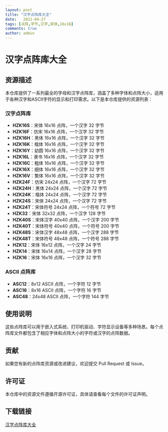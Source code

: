 ```yaml
---
layout: post
title: "汉字点阵库大全"
date:   2021-04-27
tags: [点阵,字节,汉字,宋体,16x16]
comments: true
author: admin
---
```

# 汉字点阵库大全

## 资源描述

本仓库提供了一系列最全的字母和汉字点阵库，涵盖了多种字体和点阵大小，适用于各种汉字和ASCII字符的显示和打印需求。以下是本仓库提供的资源列表：

### 汉字点阵库

- **HZK16S**：宋体 16x16 点阵，一个汉字 32 字节
- **HZK16F**：仿宋 16x16 点阵，一个汉字 32 字节
- **HZK16H**：黑体 16x16 点阵，一个汉字 32 字节
- **HZK16K**：楷体 16x16 点阵，一个汉字 32 字节
- **HZK16Y**：幼圆 16x16 点阵，一个汉字 32 字节
- **HZK16L**：隶书 16x16 点阵，一个汉字 32 字节
- **HZK16C**：粗体 16x16 点阵，一个汉字 32 字节
- **HZK16X**：细体 16x16 点阵，一个汉字 32 字节
- **HZK16V**：繁体 16x16 点阵，一个汉字 32 字节
- **HZK24F**：仿宋 24x24 点阵，一个汉字 72 字节
- **HZK24H**：黑体 24x24 点阵，一个汉字 72 字节
- **HZK24K**：楷体 24x24 点阵，一个汉字 72 字节
- **HZK24S**：宋体 24x24 点阵，一个汉字 72 字节
- **HZK24T**：宋体符号 24x24 点阵，一个符号 72 字节
- **HZK32**：宋体 32x32 点阵，一个汉字 128 字节
- **HZK40S**：宋体汉字 40x40 点阵，一个汉字 200 字节
- **HZK40T**：宋体符号 40x40 点阵，一个符号 200 字节
- **HZK48S**：宋体汉字 48x48 点阵，一个汉字 288 字节
- **HZK48T**：宋体符号 48x48 点阵，一个符号 288 字节
- **HZK12**：宋体 16x12 点阵，一个汉字 24 字节
- **HZK14**：宋体 16x14 点阵，一个汉字 28 字节
- **HZK16**：宋体 16x16 点阵，一个汉字 32 字节

### ASCII 点阵库

- **ASC12**：8x12 ASCII 点阵，一个字符 12 字节
- **ASC16**：8x16 ASCII 点阵，一个字符 16 字节
- **ASC48**：24x48 ASCII 点阵，一个字符 144 字节

## 使用说明

这些点阵库可以用于嵌入式系统、打印机驱动、字符显示设备等多种场景。每个点阵库文件都包含了相应字体和点阵大小的字符或汉字的点阵数据。

## 贡献

如果您有新的点阵库资源或改进建议，欢迎提交 Pull Request 或 Issue。

## 许可证

本仓库中的资源文件遵循开源许可证，具体请查看每个文件的许可证声明。

## 下载链接

[汉字点阵库大全](https://pan.quark.cn/s/2ebc6956f0d4)